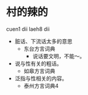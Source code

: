 # 村的辣的
cuen1 dii laeh8 dii
+ 脏话、下流话太多的意思
  * 东台方言词典
    - 说话要文明，不能～。
+ 说与性有关的粗话。
  * 如皋方言词典
+ 泛指与性相关的内容。
  * 泰州方言词典4
